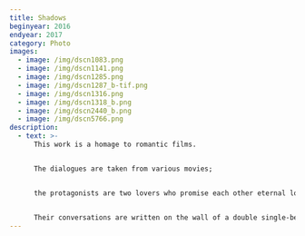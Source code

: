 ```yaml
---
title: Shadows
beginyear: 2016
endyear: 2017
category: Photo
images:
  - image: /img/dscn1083.png
  - image: /img/dscn1141.png
  - image: /img/dscn1285.png
  - image: /img/dscn1287_b-tif.png
  - image: /img/dscn1316.png
  - image: /img/dscn1318_b.png
  - image: /img/dscn2440_b.png
  - image: /img/dscn5766.png
description:
  - text: >-
      This work is a homage to romantic films. 


      The dialogues are taken from various movies; 


      the protagonists are two lovers who promise each other eternal love, but due to a series of events they are forced to separate, breaking their promise.


      Their conversations are written on the wall of a double single-bed room. The meaning of the dialogues can be inferred by reading the shape of the unmade beds, where sheets, blankets and towels form an alphabet.
---
```

